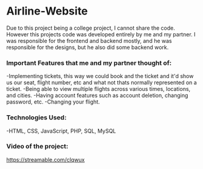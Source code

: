 # Airline-Website

Due to this project being a college project, I cannot share the code.
However this projects code was developed entirely by me and my partner. I was responsible for the frontend and backend mostly, and he was responsible for the designs, but he also did some backend work.

### Important Features that me and my partner thought of:
-Implementing tickets, this way we could book and the ticket and it'd show us our seat, flight number, etc and what not thats normally represented on a ticket.
-Being able to view multiple flights across various times, locations, and cities.
-Having account features such as account deletion, changing password, etc.
-Changing your flight.

### Technologies Used:
-HTML, CSS, JavaScript, PHP, SQL, MySQL

### Video of the project:
https://streamable.com/clqwux
